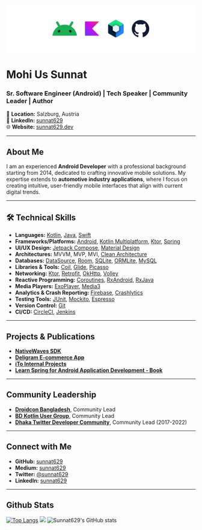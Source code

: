 ![cover](cover.jpeg)
# Mohi Us Sunnat

### Sr. Software Engineer (Android) | Tech Speaker | Community Leader | Author

📍 **Location:** Salzburg, Austria  
🔗 **LinkedIn:** [sunnat629](https://www.linkedin.com/in/sunnat629)  
🌐 **Website:** [sunnat629.dev](https://sunnat629.dev)

---

## About Me

I am an experienced **Android Developer** with a professional background starting from 2014, dedicated to crafting innovative mobile solutions. My expertise extends to **automotive industry applications**, where I focus on creating intuitive, user-friendly mobile interfaces that align with current digital trends.

---

## 🛠 Technical Skills

- **Languages:** [Kotlin](https://kotlinlang.org/), [Java](https://www.java.com/), [Swift](https://swift.org/)
- **Frameworks/Platforms:** [Android](https://developer.android.com/), [Kotlin Multiplatform](https://kotlinlang.org/docs/multiplatform.html), [Ktor](https://ktor.io/), [Spring](https://spring.io/)
- **UI/UX Design:** [Jetpack Compose](https://developer.android.com/jetpack/compose), [Material Design](https://material.io/)
- **Architectures:** MVVM, MVP, MVI, [Clean Architecture](https://8thlight.com/blog/uncle-bob/2012/08/13/the-clean-architecture.html)
- **Databases:** [DataSource](https://developer.android.com/jetpack/androidx/releases/lifecycle#declaring_dependencies), [Room](https://developer.android.com/training/data-storage/room), [SQLite](https://sqlite.org/index.html), [ORMLite](http://ormlite.com/), [MySQL](https://www.mysql.com/)
- **Libraries & Tools:** [Coil](https://coil-kt.github.io/coil/), [Glide](https://bumptech.github.io/glide/), [Picasso](https://square.github.io/picasso/)
- **Networking:** [Ktor](https://ktor.io/), [Retrofit](https://square.github.io/retrofit/), [OkHttp](https://square.github.io/okhttp/), [Volley](https://developer.android.com/training/volley)
- **Reactive Programming:** [Coroutines](https://kotlinlang.org/docs/coroutines-guide.html), [RxAndroid](https://github.com/ReactiveX/RxAndroid), [RxJava](https://github.com/ReactiveX/RxJava)
- **Media Players:** [ExoPlayer](https://exoplayer.dev/), [Media3](https://exoplayer.dev/media3/)
- **Analytics & Crash Reporting:** [Firebase](https://firebase.google.com/), [Crashlytics](https://firebase.google.com/products/crashlytics)
- **Testing Tools:** [JUnit](https://junit.org/junit5/), [Mockito](https://site.mockito.org/), [Espresso](https://developer.android.com/training/testing/espresso)
- **Version Control:** [Git](https://git-scm.com/)
- **CI/CD:** [CircleCI](https://circleci.com/), [Jenkins](https://www.jenkins.io/)

---

## Projects & Publications

- **[NativeWaves SDK](http://nativewaves.com/)**
- **[Deligram E-commerce App](https://play.google.com/store/apps/dev?id=8596383257146664531)**
- **[iTo Internal Projects](https://www.ito.lt/)**
- **[Learn Spring for Android Application Development - Book](https://www.packtpub.com/product/learn-spring-for-android-application-development/)**

---

## Community Leadership

- **[Droidcon Bangladesh](https://www.droidcon.com/)**, Community Lead
- **[BD Kotlin User Group](https://www.facebook.com/groups/bdkug/)**, Community Lead
- **[Dhaka Twitter Developer Community](https://www.facebook.com/groups/TDevDHK/)**, Community Lead (2017-2022)

---

## Connect with Me

- **GitHub:** [sunnat629](https://github.com/sunnat629)
- **Medium:** [sunnat629](https://medium.com/@sunnat629)
- **Twitter:** [@sunnat629](https://twitter.com/sunnat629)
- **LinkedIn:** [sunnat629](https://www.linkedin.com/in/sunnat629)

---


## Github Stats



<!--Github Stats-->

[![Top Langs](https://github-readme-stats.vercel.app/api/top-langs/?username=Sunnat629&count_private=true&layout=compact&theme=dracula&hide_border=true&bg_color=1F222E&title_color=F85D7F&icon_color=F8D866&hide=Jupyter%20Notebook,html,css,tsql,hack)](https://github.com/sunnat629) <img height="165" src="http://github-readme-streak-stats.herokuapp.com?user= sunnat629&theme=dracula&hide_border=true&background=1F222E" /> ![Sunnat629's GitHub stats](https://github-readme-stats.vercel.app/api?username=Sunnat629&show_icons=true&theme=dracula)
